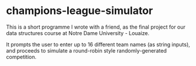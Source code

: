 # champions-league-simulator

This is a short programme I wrote with a friend, as the final project for our data structures course at Notre Dame University - Louaize.

It prompts the user to enter up to 16 different team names (as string inputs), and proceeds to simulate a round-robin style randomly-generated competition.
